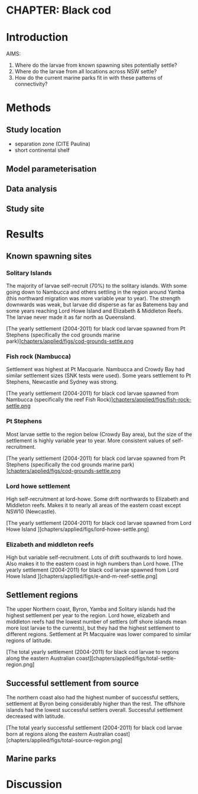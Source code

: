
# CHAPTER: Black cod

# Introduction

AIMS:

1. Where do the larvae from known spawning sites potentially settle?
2. Where do the larvae from all locations across NSW settle?
3. How do the current marine parks fit in with these patterns of connectivity?

# Methods

## Study location

- separation zone (CITE Paulina)
- short continental shelf

## Model parameterisation


## Data analysis


## Study site



# Results

## Known spawning sites

### Solitary Islands

The majority of larvae self-recruit (70%) to the solitary islands. With some going down to Nambucca and others settling in the region around Yamba (this northward migration was more variable year to year). The strength downwards was weak, but larvae did disperse as far as Batemens bay and some years reaching Lord Howe Island and Elizabeth & Middleton Reefs. The larvae never made it as far north as Queensland.

[The yearly settlement (2004-2011) for black cod larvae spawned from Pt Stephens (specifically the cod grounds marine park)][chapters/applied/figs/cod-grounds-settle.png](#fig:solitary-settle)

### Fish rock (Nambucca)

Settlement was highest at Pt Macquarie. Nambucca and Crowdy Bay had similar settlement sizes (SNK tests were used). Some years settlement to Pt Stephens, Newcastle and Sydney was strong.

[The yearly settlement (2004-2011) for black cod larvae spawned from Nambucca (specifically the reef Fish Rock)][chapters/applied/figs/fish-rock-settle.png](#fig:fish-rock-settle)

### Pt Stephens

Most larvae settle to the region below (Crowdy Bay area), but the size of the settlement is highly variable year to year. More consistent values of self-recruitment.

[The yearly settlement (2004-2011) for black cod larvae spawned from Pt Stephens (specifically the cod grounds marine park) ][chapters/applied/figs/cod-grounds-settle.png](#fig:cod-grounds-settle)

### Lord howe settlement

High self-recruitment at lord-howe. Some drift northwards to Elizabeth and Middleton reefs. Makes it to nearly all areas of the eastern coast except NSW10 (Newcastle).

[The yearly settlement (2004-2011) for black cod larvae spawned from Lord Howe Island ][chapters/applied/figs/lord-howe-settle.png]

### Elizabeth and middleton reefs

High but variable self-recruitment. Lots of drift southwards to lord howe. Also makes it to the eastern coast in high numbers than Lord howe.
[The yearly settlement (2004-2011) for black cod larvae spawned from Lord Howe Island ][chapters/applied/figs/e-and-m-reef-settle.png]


## Settlement regions

The upper Northern coast, Byron, Yamba and Solitary islands had the highest settlement per year to the region. Lord howe, elizabeth and middleton reefs had the lowest number of settlers (off shore islands mean more lost larvae to the currents), but they had the highest settlement to different regions. Settlement at Pt Macquaire was lower compared to similar regions of latitude.

[The total yearly settlement (2004-2011) for black cod larvae to regons along the eastern Australian coast][chapters/applied/figs/total-settle-region.png]

## Successful settlement from source

The northern coast also had the highest number of successful settlers, settlement at Byron being considerably higher than the rest. The offshore islands had the lowest successful settlers overall. Successful settlement decreased with latitude. 

[The total yearly successful settlement (2004-2011) for black cod larvae born at regions along the eastern Australian coast][chapters/applied/figs/total-source-region.png]

## Marine parks


# Discussion
